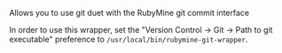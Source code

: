 Allows you to use git duet with the RubyMine git commit interface

In order to use this wrapper, set the "Version Control -> Git -> Path to git executable" preference to
`/usr/local/bin/rubymine-git-wrapper`.
